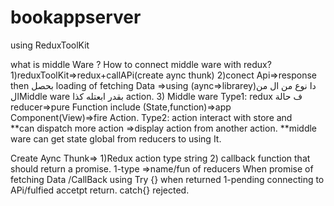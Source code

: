 # bookappserver
using ReduxToolKit


what is middle Ware ?
How to connect middle ware with redux?
1)reduxToolKit=>redux+callAPi(create aync thunk)
2)conect Api=>response then بحصل loading of fetching Data =>using (aync=>librarey)دا نوع من ال من الMiddle ware بقدر ابعتله كذا action.
3) Middle ware
Type1: redux ف حالة reducer=>pure Function include (State,function)=>app Component(View)=>fire Action. 
Type2: action interact with store and  
**can dispatch more action =>display action from another action. 
**middle ware can get state global from reducers to using It. 

Create Aync Thunk=>
 1)Redux action type string 
2) callback function that should return a promise.
1-type =>name/fun of reducers
When promise of fetching Data  /CallBack using Try {} when returned 1-pending connecting to APi/fulfied  accetpt return. catch{} rejected.

